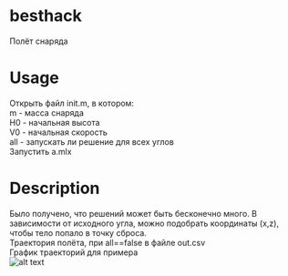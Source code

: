 # besthack
Полёт снаряда
# Usage
Открыть файл init.m, в котором:<br>
m - масса снаряда<br>
H0 - начальная высота<br>
V0 - начальная скорость<br>
all - запускать ли решение для всех углов<br>
Запустить a.mlx<br>
# Description
Было получено, что решений может быть бесконечно много. В зависимости от исходного угла, можно подобрать координаты (x,z), чтобы тело попало в точку сброса.<br>
Траектория полёта, при all==false в файле out.csv<br>
График траекторий для примера<br>
![alt text](example.bmp)
